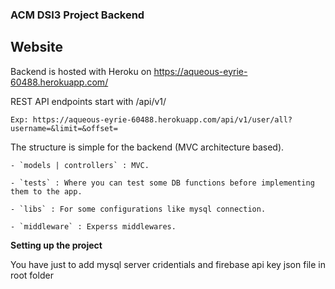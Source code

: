 ### ACM DSI3 Project Backend ###

## Website

Backend is hosted with Heroku on https://aqueous-eyrie-60488.herokuapp.com/

REST API endpoints start with /api/v1/

`Exp: https://aqueous-eyrie-60488.herokuapp.com/api/v1/user/all?username=&limit=&offset=`

The structure is simple for the backend (MVC architecture based).

    - `models | controllers` : MVC.

    - `tests` : Where you can test some DB functions before implementing them to the app.

    - `libs` : For some configurations like mysql connection.

    - `middleware` : Experss middlewares.

**Setting up the project**

You have just to add mysql server cridentials and firebase api key json file in root folder
